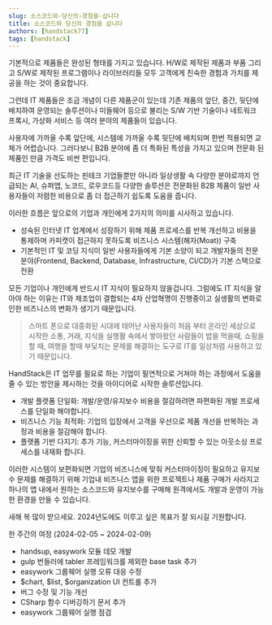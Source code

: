 ```yaml
---
slug: 소스코드와-당신의-경험을-삽니다
title: 소스코드와 당신의 경험을 삽니다
authors: [handstack77]
tags: [handstack]
---
```


기본적으로 제품들은 완성된 형태를 가지고 있습니다. H/W로 제작된 제품과 부품 그리고 S/W로 제작된 프로그램이나 라이브러리들 모두 고객에게 친숙한 경험과 가치를 제공을 하는 것이 중요합니다.

그런데 IT 제품들은 조금 개념이 다른 제품군이 있는데 기존 제품의 앞단, 중간, 뒷단에 배치하여 운영되는 솔루션이나 미들웨어 등으로 불리는 S/W 기반 기술이나 네트워크 프록시, 가상화 서비스 등 여러 분야의 제품들이 있습니다.

사용자에 가까울 수록 앞단에, 시스템에 가까울 수록 뒷단에 배치되며 한번 적용되면 교체가 어렵습니다. 그러다보니 B2B 분야에 좀 더 특화된 특성을 가지고 있으며 전문화 된 제품인 만큼 가격도 비싼 편입니다.

최근 IT 기술을 선도하는 핀테크 기업들뿐만 아니라 일상생활 속 다양한 분야로까지 언급되는 AI, 슈퍼앱, 노코드, 로우코드등 다양한 솔루션은 전문화된 B2B 제품이 일반 사용자들이 저렴한 비용으로 좀 더 접근하기 쉽도록 도움을 줍니다.

이러한 흐름은 앞으로의 기업과 개인에게 2가지의 의미를 시사하고 있습니다.

* 성숙된 인터넷 IT 업계에서 성장하기 위해 제품 프로세스를 반복 개선하고 비용을 통제하며 카피캣이 접근하지 못하도록 비즈니스 시스템(해자(Moat)) 구축
* 기본적인 IT 및 코딩 지식이 일반 사용자들에게 기본 소양이 되고 개발자들의 전문 분야(Frontend, Backend, Database, Infrastructure, CI/CD)가 기본 스택으로 전환

모든 기업이나 개인에게 반드시 IT 지식이 필요하지 않을겁니다. 그럼에도 IT 지식을 알아야 하는 이유는 IT와 제조업이 결합되는 4차 산업혁명이 진행중이고 실생활의 변화로 인한 비즈니스의 변화가 생기기 때문입니다. 

> 스마트 폰으로 대중화된 시대에 태어난 사용자들이 처음 부터 온라인 세상으로 시작한 소통, 거래, 지식을 실행활 속에서 쌓아왔던 사람들이 밥을 먹을때, 쇼핑을 할 때, 여행을 할때 부딫치는 문제를 해결하는 도구로 IT를 일상처럼 사용하고 있기 때문입니다.

HandStack은 IT 업무를 필요로 하는 기업이 필연적으로 거쳐야 하는 과정에서 도움을 줄 수 있는 방안을 제시하는 것을 아이디어로 시작한 솔루션입니다.

* 개발 플랫폼 단일화: 개발/운영/유지보수 비용을 절감하려면 파편화된 개발 프로세스를 단일화 해야합니다.
* 비즈니스 기능 최적화: 기업의 입장에서 고객을 우선으로 제품 개선을 반복하는 과정과 비용을 절감해야 합니다.
* 플랫폼 기반 다지기: 추가 기능, 커스터마이징을 위한 신뢰할 수 있는 아웃소싱 프로세스를 내재화 합니다.

이러한 시스템이 보편화되면 기업의 비즈니스에 맞춰 커스터마이징이 필요하고 유지보수 문제를 해결하기 위해 기업내 비즈니스 앱을 위한 프로젝트나 제품 구매가 사라지고 하나의 앱 내에서 원하는 소스코드와 유지보수를 구매해 원격에서도 개발과 운영이 가능한 환경을 만들 수 있습니다.

새해 복 많이 받으세요. 2024년도에도 이루고 싶은 목표가 잘 되시길 기원합니다.

한 주간의 여정 (2024-02-05 ~ 2024-02-09)

* handsup, easywork 모듈 데모 개발
* gulp 번들러에 tabler 프레임워크를 제외한 base task 추가
* easywork 그룹웨어 실행 오류 대응 수정
* $chart, $list, $organization UI 컨트롤 추가
* 버그 수정 및 기능 개선
* CSharp 함수 디버깅하기 문서 추가
* easywork 그룹웨어 실행 점검